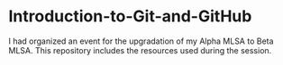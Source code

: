 # Introduction-to-Git-and-GitHub
I had organized an event for the upgradation of my Alpha MLSA to Beta MLSA. This repository includes the resources used during the session.
